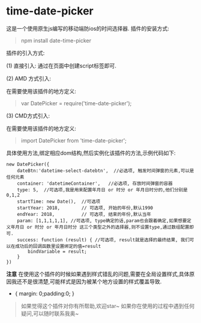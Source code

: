# time-date-picker

这是一个使用原生js编写的移动端防ios的时间选择器.
插件的安装方式:

> npm install date-time-picker

插件的引入方式:

(1) 直接引入: 通过在页面中创建script标签即可.

(2) AMD 方式引入:

在需要使用该插件的地方定义: 
> var DatePicker = require('time-date-picker');

(3) CMD方式引入:

在需要使用该插件的地方定义: 
> import DatePicker from 'time-date-picker';

具体使用方法,绑定相应dom结构,然后实例化该插件的方法,示例代码如下:

    new DatePicker({
        dateBtn:'datetime-select-datebtn',  //必选项, 触发时间弹窗的元素,可以是任何元素
        container: 'datetimeContainer',   //必选项, 存放时间弹窗的容器
        type: 5,  //可选项,我是用来配置年月日 or 时分 or 年月日时分的,他们分别是0,1,2
        startTime: new Date(),  //可选项
        startYear: 2018,        // 可选项, 开始的年份,默认1990
        endYear: 2018,          // 可选项, 结束的年份,默认当年
        param: [1,1,1,1,1], //可选项, type确定的话,param也会跟着确定,如果想要定义年月日 or 时分 or 年月日时分 这三个类型之外的选择器,则不设置type,通过数组配置即可.
        success: function (result) { //可选项, result就是选择的最终结果, 我们可以在成功后的回调函数里设置绑定的值=result
            bindVariable = result;
        }
    })


**注意**
在使用这个插件的时候如果遇到样式错乱的问题,需要在全局设置样式,具体原因我还不是很清楚,可能样式是因为被某个地方设置的样式覆盖导致.
  
  * {
    margin: 0;padding:0;
  }

> 如果觉得这个插件对你有所帮助,欢迎star~ 如果你在使用的过程中遇到任何疑问,可以随时联系我奥~